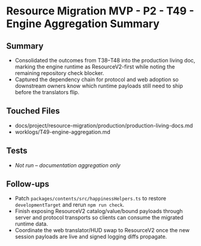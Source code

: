 # Resource Migration MVP - P2 - T49 - Engine Aggregation Summary

## Summary

- Consolidated the outcomes from T38–T48 into the production living doc, marking the engine runtime as ResourceV2-first while noting the remaining repository check blocker.
- Captured the dependency chain for protocol and web adoption so downstream owners know which runtime payloads still need to ship before the translators flip.

## Touched Files

- docs/project/resource-migration/production/production-living-docs.md
- worklogs/T49-engine-aggregation.md

## Tests

- _Not run – documentation aggregation only_

## Follow-ups

- Patch `packages/contents/src/happinessHelpers.ts` to restore `developmentTarget` and rerun `npm run check`.
- Finish exposing ResourceV2 catalog/value/bound payloads through server and protocol transports so clients can consume the migrated runtime data.
- Coordinate the web translator/HUD swap to ResourceV2 once the new session payloads are live and signed logging diffs propagate.
